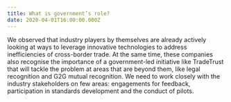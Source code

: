 ```yaml
---
title: What is government’s role?
date: 2020-04-01T16:00:00.000Z
---
```


We observed that industry players by themselves are already actively looking at ways to leverage innovative technologies to address inefficiencies of cross-border trade. At the same time, these companies also recognise the importance of a government-led initiative like TradeTrust that will tackle the problem at areas that are beyond them, like legal recognition and G2G mutual recognition. We need to work closely with the industry stakeholders on few areas: engagements for feedback, participation in standards development and the conduct of pilots.

